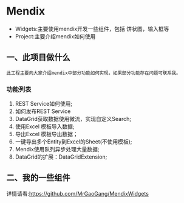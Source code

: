 # Mendix
- Widgets:主要使用mendix开发一些组件，包括 饼状图，输入框等
- Project:主要介绍mendix如何使用


## 一、此项目做什么

    此工程主要向大家介绍mendix中部分功能如何实现，如果部分功能存在问题可联系我。

### 功能列表
1. REST Service如何使用;
2. 如何发布REST Service
3. DataGrid获取数据使用微流，实现自定义Search;
4. 使用Excel 模板导入数据;
5. 导出Excel 模板导出数据；
6. 一键导出多个Entity到Excel的Sheet(不使用模板);
7. Mendix使用队列异步处理大量数据;
8. DataGrid的扩展：DataGridExtension;


## 二、我的一些组件
详情请看:https://github.com/MrGaoGang/MendixWidgets

